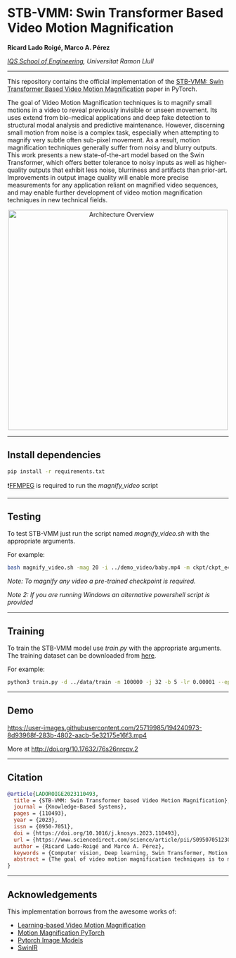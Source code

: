 # STB-VMM: Swin Transformer Based Video Motion Magnification

**Ricard Lado Roigé, Marco A. Pérez**

*[IQS School of Engineering](https://www.iqs.edu/en 'IQS'), Universitat Ramon Llull*

---

This repository contains the official implementation of the [STB-VMM: Swin Transformer Based Video Motion Magnification](https://arxiv.org/abs/2302.10001 'paper') paper in PyTorch.

The goal of Video Motion Magnification techniques is to magnify small motions in a video to reveal previously invisible or unseen movement. Its uses extend from bio-medical applications and deep fake detection to structural modal analysis and predictive maintenance. However, discerning small motion from noise is a complex task, especially when attempting to magnify very subtle often sub-pixel movement. As a result, motion magnification techniques generally suffer from noisy and blurry outputs. This work presents a new state-of-the-art model based on the Swin Transformer, which offers better tolerance to noisy inputs as well as higher-quality outputs that exhibit less noise, blurriness and artifacts than prior-art. Improvements in output image quality will enable more precise measurements for any application reliant on magnified video sequences, and may enable further development of video motion magnification techniques in new technical fields.

<p style="text-align: center;"><img src="https://user-images.githubusercontent.com/25719985/176877923-ac6c27cd-5b97-4fed-aedd-739d10ef679b.png" alt="Architecture Overview" width="500"/></p>

---
## Install dependencies
```bash
pip install -r requirements.txt
```

❗[FFMPEG](https://ffmpeg.org/ 'ffmpeg-5.1.2') is required to run the *magnify_video* script

---
## Testing
To test STB-VMM just run the script named *magnify_video.sh* with the appropriate arguments. 

For example:

```bash
bash magnify_video.sh -mag 20 -i ../demo_video/baby.mp4 -m ckpt/ckpt_e49.pth.tar -o STB-VMM_demo_x20_static -s ../demo_video/ -f 30
```
*Note: To magnify any video a pre-trained checkpoint is required.*

*Note 2: If you are running Windows an alternative powershell script is provided*

---
## Training
To train the STB-VMM model use *train.py* with the appropriate arguments. The training dataset can be downloaded from [here](https://groups.csail.mit.edu/graphics/deep_motion_mag/data/readme.txt). 

For example:

```bash
python3 train.py -d ../data/train -n 100000 -j 32 -b 5 -lr 0.00001 --epochs 50 #--resume ckpt/ckpt_e01.pth.tar
```

---
## Demo

https://user-images.githubusercontent.com/25719985/194240973-8d93968f-283b-4802-aacb-5e32175e16f3.mp4

More at http://doi.org/10.17632/76s26nrcpv.2 

---
## Citation
```bibtex
@article{LADOROIGE2023110493,
  title = {STB-VMM: Swin Transformer based Video Motion Magnification},
  journal = {Knowledge-Based Systems},
  pages = {110493},
  year = {2023},
  issn = {0950-7051},
  doi = {https://doi.org/10.1016/j.knosys.2023.110493},
  url = {https://www.sciencedirect.com/science/article/pii/S0950705123002435},
  author = {Ricard Lado-Roigé and Marco A. Pérez},
  keywords = {Computer vision, Deep learning, Swin Transformer, Motion magnification, Image quality assessment},
  abstract = {The goal of video motion magnification techniques is to magnify small motions in a video to reveal previously invisible or unseen movement. Its uses extend from bio-medical applications and deepfake detection to structural modal analysis and predictive maintenance. However, discerning small motion from noise is a complex task, especially when attempting to magnify very subtle, often sub-pixel movement. As a result, motion magnification techniques generally suffer from noisy and blurry outputs. This work presents a new state-of-the-art model based on the Swin Transformer, which offers better tolerance to noisy inputs as well as higher-quality outputs that exhibit less noise, blurriness, and artifacts than prior-art. Improvements in output image quality will enable more precise measurements for any application reliant on magnified video sequences, and may enable further development of video motion magnification techniques in new technical fields.}
}
```

---
## Acknowledgements

This implementation borrows from the awesome works of:
- [Learning-based Video Motion Magnification](https://github.com/12dmodel/deep_motion_mag 'Tensorflow implementation of Learning-based Video Motion Magnification')
- [Motion Magnification PyTorch](https://github.com/kkjh0723/motion_magnification_pytorch 'Jinhyung')
- [Pytorch Image Models](https://github.com/rwightman/pytorch-image-models 'Ross Wightman')
- [SwinIR](https://github.com/JingyunLiang/SwinIR 'Image Restoration Using Swin Transformer')
